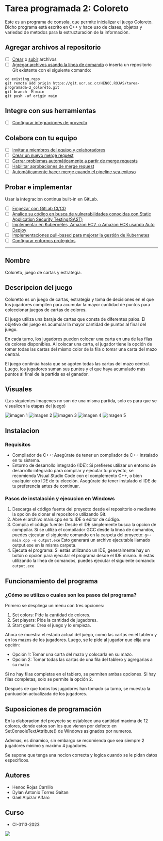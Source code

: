 # Tarea programada 2: Coloreto

Este es un programa de consola, que permite inicializar el juego Coloreto. Dicho programa está escrito en C++ y hace uso de clases, objetos y variedad de metodos para la estructuración de la información.


## Agregar archivos al repositorio

- [ ] [Crear](https://docs.gitlab.com/ee/user/project/repository/web_editor.html#create-a-file) o [subir](https://docs.gitlab.com/ee/user/project/repository/web_editor.html#upload-a-file) archivos
- [ ] [Agregar archivos usando la línea de comando](https://docs.gitlab.com/ee/gitlab-basics/add-file.html#add-a-file-using-the-command-line) o inserta un repositorio Git existente con el siguiente comando:

```
cd existing_repo
git remote add origin https://git.ucr.ac.cr/HENOC.ROJAS/tarea-programada-2_coloreto.git
git branch -M main
git push -uf origin main
```

## Integre con sus herramientas

- [ ] [Configurar integraciones de proyecto](https://git.ucr.ac.cr/HENOC.ROJAS/tarea-programada-2_coloreto/-/settings/integrations)

## Colabora con tu equipo

- [ ] [Invitar a miembros del equipo y colaboradores](https://docs.gitlab.com/ee/user/project/members/)
- [ ] [Crear un nuevo merge request](https://docs.gitlab.com/ee/user/project/merge_requests/creating_merge_requests.html)
- [ ] [Cerrar problemas automáticamente a partir de merge requests](https://docs.gitlab.com/ee/user/project/issues/managing_issues.html#closing-issues-automatically)
- [ ] [Habilitar aprobaciones de merge request](https://docs.gitlab.com/ee/user/project/merge_requests/approvals/)
- [ ] [Automáticamente hacer merge cuando el pipeline sea exitoso](https://docs.gitlab.com/ee/user/project/merge_requests/merge_when_pipeline_succeeds.html)

## Probar e implementar

Usar la integracion continua built-in  en GitLab.

- [ ] [Empezar con GitLab CI/CD](https://docs.gitlab.com/ee/ci/quick_start/index.html)
- [ ] [Analice su código en busca de vulnerabilidades conocidas con Static Application Security Testing(SAST)](https://docs.gitlab.com/ee/user/application_security/sast/)
- [ ] [Implementar en Kubernetes, Amazon EC2, o Amazon ECS usando Auto Deploy](https://docs.gitlab.com/ee/topics/autodevops/requirements.html)
- [ ] [Implementaciones pull-based para mejorar la gestión de Kubernetes](https://docs.gitlab.com/ee/user/clusters/agent/)
- [ ] [Configurar entornos protegidos](https://docs.gitlab.com/ee/ci/environments/protected_environments.html)

***

## Nombre
Coloreto, juego de cartas y estrategia. 

## Descripcion del juego
Coloretto es un juego de cartas, estrategia y toma de decisiones en el que los jugadores compiten  para acumular la mayor cantidad de puntos para coleccionar juegos de cartas de colores. 

 El juego utiliza una baraja de cartas que consta de diferentes palos. El objetivo del juego es acumular la mayor cantidad de puntos al final del juego. 

 En cada turno, los jugadores pueden colocar una carta en una de las filas de colores disponibles. Al colocar una carta, el jugador tiene la opción de tomar todas las cartas del mismo color de la fila o tomar una  carta del mazo central.

 El juego continúa hasta que se agoten todas las cartas del mazo central. Luego, los jugadores suman sus puntos y el que haya acumulado más puntos al final de la partida es el ganador.


## Visuales
(Las siguientes imagenes no son de una misma partida, solo es para que se visualicen la etapas del juego)

![imagen 1](/assets/ss01.jpg)
![imagen 2](/assets/ss02.JPG)
![imagen 3](/assets/ss03.jpg)
![imagen 4](/assets/ss04.jpg)
![imagen 5](/assets/ss05.png)




## Instalacion
### Requisitos
* Compilador de C++: Asegúrate de tener un compilador de C++ instalado en tu sistema. 
* Entorno de desarrollo integrado (IDE): Si prefieres utilizar un entorno de desarrollo integrado para compilar y ejecutar tu proyecto, se recomienda Visual Studio Code con el complemento C++, o bien cualquier otro IDE de tu elección. Asegúrate de tener instalado el IDE de tu preferencia antes de continuar.
### Pasos de instalación y ejecucion en Windows
1. Descarga el código fuente del proyecto desde el repositorio o mediante la opción de clonar el repositorio utilizando Git.
2. Abre el archivo main.cpp en tu IDE o editor de código.
3. Compila el código fuente: Desde el IDE simplemente busca la opcion de comppilar. Si se utiliza el compilador GCC desde la línea de comandos, puedes ejecutar el siguiente comando en la carpeta del proyecto: ```
g++ main.cpp -o output.exe ```
Esto generará un archivo ejecutable llamado output.exe en la misma carpeta.
4. Ejecuta el programa: Si estás utilizando un IDE, generalmente hay un botón o opción para ejecutar el programa desde el IDE mismo. Si estás utilizando la línea de comandos, puedes ejecutar el siguiente comando: ```output.exe ``` 


## Funcionamiento del programa
###  ¿Cómo se utiliza o cuales son los pasos del programa?
Primero se despliega un menu con tres opciones: 
1. Set colors: Pide la cantidad de colores. 
2. Set players: Pide la cantidad de jugadores. 
3. Start game: Crea el juego y lo empieza.

Ahora se muestra el estado actual del juego, como las cartas en el tablero y en los mazos de los jugadores.
Luego, se le pide al jugador que elija una opción:
* Opción 1: Tomar una carta del mazo y colocarla en su mazo.
* Opción 2: Tomar todas las cartas de una fila del tablero y agregarlas a su mazo.

Si no hay filas completas en el tablero, se permiten ambas opciones. Si hay filas completas, solo se permite la opción 2.

Después de que todos los jugadores han tomado su turno, se muestra la puntuación actualizada de los jugadores.

## Suposiciones de programación
En la elaboracion del proyecto se establece una cantidad maxima de 12 colores, donde estos son los que vienen por defecto en SetConsoleTextAttribute() de Windows asignados por numeros.

Ademas, es dinamico, sin embargo se recomienda que sea siempre 2 jugadores minimo y maximo 4 jugadores.

Se supone que tenga una nocion correcta y logica cuando se le pidan datos especificos.


## Autores
* Henoc Rojas Carrillo
* Dylan Antonio Torres Gaitan
* Gael Alpizar Alfaro 


## Curso
* CI-0113-2023

![](https://devirinvestments.s3.eu-west-1.amazonaws.com/img/catalog/product/8436017225709-1200-face3d-copy.jpg)

